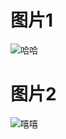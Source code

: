 # 图片1
![哈哈](https://photo.tuchong.com/239137/l/14318959.jpg)

# 图片2
![嘻嘻](https://photo.tuchong.com/443539/ft640/16466819.jpg)
